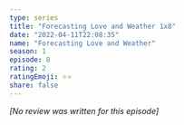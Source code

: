 ```yaml
---
type: series
title: "Forecasting Love and Weather 1x8"
date: "2022-04-11T22:08:35"
name: "Forecasting Love and Weather"
season: 1
episode: 8
rating: 2
ratingEmoji: ⭐️⭐️
share: false
---
```


*[No review was written for this episode]*
